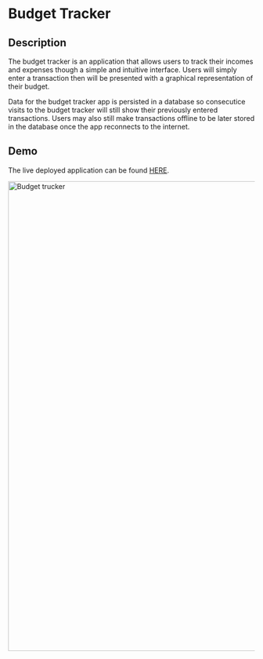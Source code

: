 # Budget Tracker

## Description

The budget tracker is an application that allows users to track their incomes and expenses though a simple and intuitive interface. Users will simply enter a transaction then will be presented with a graphical representation of their budget.

Data for the budget tracker app is persisted in a database so consecutice visits to the budget tracker will still show their previously entered transactions. Users may also still make transactions offline to be later stored in the database once the app reconnects to the internet. 

## Demo

The live deployed application can be found [HERE](https://budget-tracker-kb.herokuapp.com/).


<img width="958" alt="Budget trucker" src="https://user-images.githubusercontent.com/80425583/131092050-fd3c37da-85bc-489d-9b52-5f32019138f5.png">



